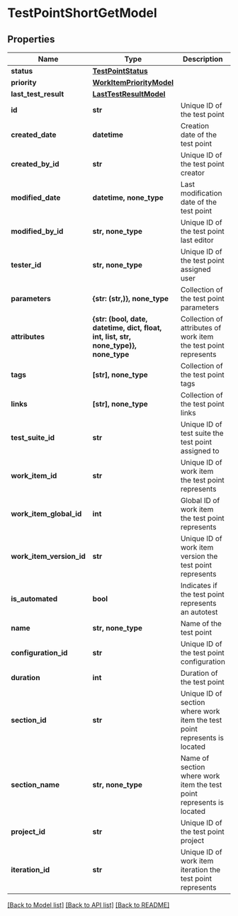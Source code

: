 # TestPointShortGetModel


## Properties
Name | Type | Description | Notes
------------ | ------------- | ------------- | -------------
**status** | [**TestPointStatus**](TestPointStatus.md) |  | 
**priority** | [**WorkItemPriorityModel**](WorkItemPriorityModel.md) |  | 
**last_test_result** | [**LastTestResultModel**](LastTestResultModel.md) |  | 
**id** | **str** | Unique ID of the test point | [optional] 
**created_date** | **datetime** | Creation date of the test point | [optional] 
**created_by_id** | **str** | Unique ID of the test point creator | [optional] 
**modified_date** | **datetime, none_type** | Last modification date of the test point | [optional] 
**modified_by_id** | **str, none_type** | Unique ID of the test point last editor | [optional] 
**tester_id** | **str, none_type** | Unique ID of the test point assigned user | [optional] 
**parameters** | **{str: (str,)}, none_type** | Collection of the test point parameters | [optional] 
**attributes** | **{str: (bool, date, datetime, dict, float, int, list, str, none_type)}, none_type** | Collection of attributes of work item the test point represents | [optional] 
**tags** | **[str], none_type** | Collection of the test point tags | [optional] 
**links** | **[str], none_type** | Collection of the test point links | [optional] 
**test_suite_id** | **str** | Unique ID of test suite the test point assigned to | [optional] 
**work_item_id** | **str** | Unique ID of work item the test point represents | [optional] 
**work_item_global_id** | **int** | Global ID of work item the test point represents | [optional] 
**work_item_version_id** | **str** | Unique ID of work item version the test point represents | [optional] 
**is_automated** | **bool** | Indicates if the test point represents an autotest | [optional] 
**name** | **str, none_type** | Name of the test point | [optional] 
**configuration_id** | **str** | Unique ID of the test point configuration | [optional] 
**duration** | **int** | Duration of the test point | [optional] 
**section_id** | **str** | Unique ID of section where work item the test point represents is located | [optional] 
**section_name** | **str, none_type** | Name of section where work item the test point represents is located | [optional] 
**project_id** | **str** | Unique ID of the test point project | [optional] 
**iteration_id** | **str** | Unique ID of work item iteration the test point represents | [optional] 

[[Back to Model list]](../README.md#documentation-for-models) [[Back to API list]](../README.md#documentation-for-api-endpoints) [[Back to README]](../README.md)


